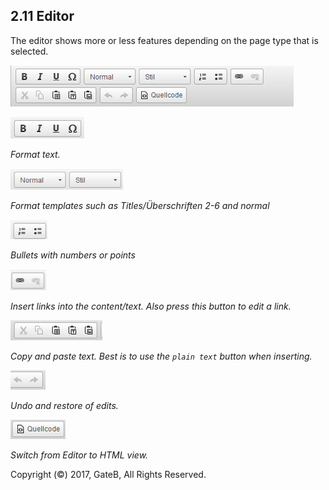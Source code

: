 ## 2.11 Editor


The editor shows more or less features depending on the page type that is selected.

![alt text](../reference/editor.png "this is a placeholder")

![alt text](../reference/Format-text.png "this is a placeholder")

*Format text.*

![alt text](../reference/Format-templates.png "this is a placeholder")

*Format templates such as Titles/Überschriften 2-6 and normal*

![alt text](../reference/Bullets.png "this is a placeholder")

*Bullets with numbers or points*

![alt text](../reference/insert-links.png "this is a placeholder")

*Insert links into the content/text. Also press this button to edit a link.*

![alt text](../reference/plain-text.png "this is a placeholder")

*Copy and paste text. Best is to use the `plain text` button when inserting.*

![alt text](../reference/Undo-restore.png "this is a placeholder")

*Undo and restore of edits.*

![alt text](../reference/HTML-Editor.png "this is a placeholder")

*Switch from Editor to HTML view.*


Copyright (©) 2017, GateB, All Rights Reserved.
